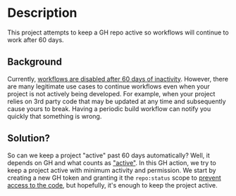# Description
This project attempts to keep a GH repo active so workflows will continue to work after 60 days.

## Background
Currently, [workflows are disabled after 60 days of inactivity](https://github.community/t/no-notification-workflow-disabled-after-60-days/182169). However, there are many legitimate use cases to continue workflows even when your project is not actively being developed.
For example, when your project relies on 3rd party code that may be updated at any time and subsequently cause yours to break. Having a periodic build workflow can notify you quickly that something is wrong.

## Solution?
So can we keep a project "active" past 60 days automatically? Well, it depends on GH and what counts as ["active"](https://github.community/t/no-notification-workflow-disabled-after-60-days/182169/7). In this GH action, we try to keep a project active with minimum activity and permission. We start by creating a new GH token and granting it the `repo:status` scope to [prevent access to the code](https://docs.github.com/en/developers/apps/building-oauth-apps/scopes-for-oauth-apps), but hopefully, it's enough to keep the project active.